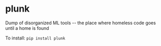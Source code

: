 
# plunk
Dump of disorganized ML tools -- the place where homeless code goes until a home is found


To install:	```pip install plunk```
